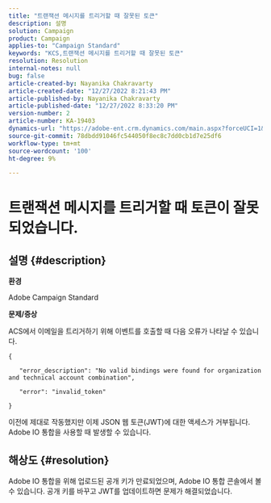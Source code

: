 ```yaml
---
title: "트랜잭션 메시지를 트리거할 때 잘못된 토큰"
description: 설명
solution: Campaign
product: Campaign
applies-to: "Campaign Standard"
keywords: "KCS,트랜잭션 메시지를 트리거할 때 잘못된 토큰"
resolution: Resolution
internal-notes: null
bug: false
article-created-by: Nayanika Chakravarty
article-created-date: "12/27/2022 8:21:43 PM"
article-published-by: Nayanika Chakravarty
article-published-date: "12/27/2022 8:33:20 PM"
version-number: 2
article-number: KA-19403
dynamics-url: "https://adobe-ent.crm.dynamics.com/main.aspx?forceUCI=1&pagetype=entityrecord&etn=knowledgearticle&id=25605110-2486-ed11-81ac-6045bd006079"
source-git-commit: 78dbdd91046fc544050f8ec8c7dd0cb1d7e25df6
workflow-type: tm+mt
source-wordcount: '100'
ht-degree: 9%

---
```


# 트랜잭션 메시지를 트리거할 때 토큰이 잘못되었습니다.

## 설명 {#description}


<b>환경</b>

Adobe Campaign Standard

<b>문제/증상</b>

ACS에서 이메일을 트리거하기 위해 이벤트를 호출할 때 다음 오류가 나타날 수 있습니다.




```
{
```




`   "error_description": "No valid bindings were found for organization and technical account combination",`

`   "error": "invalid_token"`

`}`



이전에 제대로 작동했지만 이제 JSON 웹 토큰(JWT)에 대한 액세스가 거부됩니다. Adobe IO 통합을 사용할 때 발생할 수 있습니다.


## 해상도 {#resolution}


Adobe IO 통합을 위해 업로드된 공개 키가 만료되었으며, Adobe IO 통합 콘솔에서 볼 수 있습니다. 공개 키를 바꾸고 JWT를 업데이트하면 문제가 해결되었습니다.
